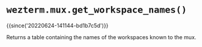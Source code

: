 # `wezterm.mux.get_workspace_names()`

{{since('20220624-141144-bd1b7c5d')}}

Returns a table containing the names of the workspaces known to the mux.

